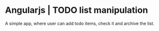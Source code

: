 # Angularjs | TODO list manipulation

A simple app, where user can add todo items, check it and archive the list.